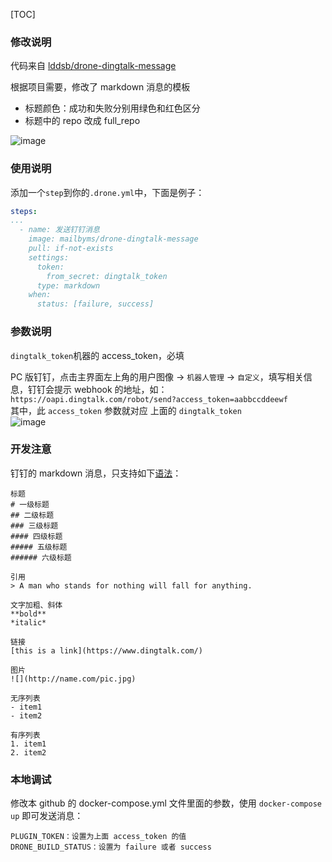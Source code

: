 

[TOC]

### 修改说明
代码来自 [lddsb/drone-dingtalk-message](https://github.com/lddsb/drone-dingtalk-message) 


根据项目需要，修改了 markdown 消息的模板  
- 标题颜色：成功和失败分别用绿色和红色区分
- 标题中的 repo 改成 full_repo  

![image](https://user-images.githubusercontent.com/16809751/121153678-d891da00-c878-11eb-9494-da584f43d075.png)


### 使用说明
添加一个`step`到你的`.drone.yml`中，下面是例子：

```yaml
steps:
...
  - name: 发送钉钉消息
    image: mailbyms/drone-dingtalk-message
    pull: if-not-exists
    settings:
      token:
        from_secret: dingtalk_token
      type: markdown
    when:
      status: [failure, success]
```

### 参数说明
`dingtalk_token`机器的 access_token，必填

PC 版钉钉，点击主界面左上角的用户图像 -> `机器人管理` -> `自定义`，填写相关信息，钉钉会提示 webhook 的地址，如：`
https://oapi.dingtalk.com/robot/send?access_token=aabbccddeewf`  
其中，此 `access_token` 参数就对应 上面的 `dingtalk_token`  
![image](https://user-images.githubusercontent.com/16809751/121153859-02e39780-c879-11eb-9ae5-ded0ddbd82e5.png)

### 开发注意
钉钉的 markdown 消息，只支持如下[语法](https://developers.dingtalk.com/document/app/develop-enterprise-internal-robots/title-mno-3qd-5f9)：
```
标题
# 一级标题
## 二级标题
### 三级标题
#### 四级标题
##### 五级标题
###### 六级标题
 
引用
> A man who stands for nothing will fall for anything.
 
文字加粗、斜体
**bold**
*italic*
 
链接
[this is a link](https://www.dingtalk.com/)
 
图片
![](http://name.com/pic.jpg)
 
无序列表
- item1
- item2
 
有序列表
1. item1
2. item2
```

### 本地调试
修改本 github 的 docker-compose.yml 文件里面的参数，使用 `docker-compose up` 即可发送消息：  
```
PLUGIN_TOKEN：设置为上面 access_token 的值
DRONE_BUILD_STATUS：设置为 failure 或者 success
```